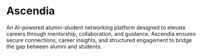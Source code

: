 # Ascendia
An AI-powered alumni-student networking platform designed to elevate careers through mentorship, collaboration, and guidance. Ascendia ensures secure connections, career insights, and structured engagement to bridge the gap between alumni and students.
